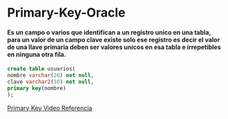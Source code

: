 # Primary-Key-Oracle
#### Es un campo o varios que identifican a un registro unico en una tabla, para un valor de un campo clave existe solo ese registro es decir el valor de una llave primaria deben ser valores unicos en esa tabla e irrepetibles  en ninguna otra fila.

```sql
create table usuarios(
nombre varchar(20) not null,
clave varchar2(10) not null,
primary key(nombre)
);
```

[Primary Key Video Referencia](https://www.youtube.com/watch?v=fXhw9B_n7Sg&list=PL2Z95CSZ1N4HM7gzW8gK1Jt3lGWQO0k_G&index=14&ab_channel=INFORMATICONFIG "Video Referencia")
